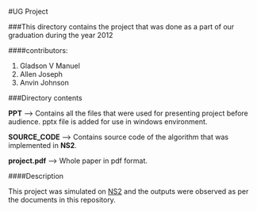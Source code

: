 #UG Project

###This directory contains the project that was done as a part of our graduation during the year 2012

####contributors:
1. Gladson V Manuel
2. Allen Joseph
3. Anvin Johnson

###Directory contents

**PPT** --> Contains all the files that were used for presenting project before audience. pptx file is added for use in windows environment.

**SOURCE_CODE** --> Contains source code of the algorithm that was implemented in **NS2**.

**project.pdf** --> Whole paper in pdf format.

####Description

This project was simulated on [NS2](https://en.wikipedia.org/wiki/Ns_%28simulator%29) and the outputs were observed as per the documents in this repository.
